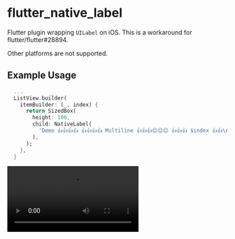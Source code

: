 # flutter_native_label

Flutter plugin wrapping `UILabel` on iOS. This is a workaround for flutter/flutter#28894.

Other platforms are not supported.

## Example Usage

```dart
  ...
  ListView.builder(
    itemBuilder: (_, index) {
      return SizedBox(
        height: 100,
        child: NativeLabel(
          'Demo 👍👍👍👍 👍👍👍👍 Multiline 👍👍👍😊😊😊 👍👍👍 $index 👍👍\n',
        ),
      );
    },
  }
```

<video src="https://user-images.githubusercontent.com/394889/165560585-6112a48e-65bb-4357-9541-456cd137ed62.mov">
